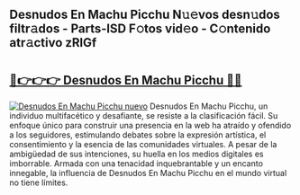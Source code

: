 ## Desnudos En Machu Picchu N𝚞𝚎vos desn𝚞dos filtr𝚊dos - Parts-lSD F𝚘tos vid𝚎o - C𝚘ntenido atr𝚊ctivo zRlGf

# <h2><a href="http://mbbqwk0.tromn.icu/?c=Desnudos+En+Machu+Picchu">🔗👉👉👉 Desnudos En Machu Picchu 🔗🔗</a></h2>

[![Desnudos En Machu Picchu nuevo](https://i.imgur.com/pEAQMta.gif)](http://mbbqwk0.tromn.icu/?c=Desnudos+En+Machu+Picchu)
Desnudos En Machu Picchu, un individuo multifacético y desafiante, se resiste a la clasificación fácil. Su enfoque único para construir una presencia en la web ha atraído y ofendido a los seguidores, estimulando debates sobre la expresión artística, el consentimiento y la esencia de las comunidades virtuales. A pesar de la ambigüedad de sus intenciones, su huella en los medios digitales es imborrable. Armada con una tenacidad inquebrantable y un encanto innegable, la influencia de Desnudos En Machu Picchu en el mundo virtual no tiene límites.
